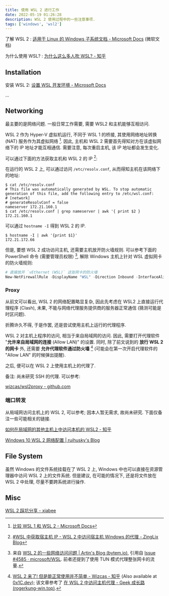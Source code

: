 ```yaml
---
title: 使用 WSL 2 进行工作
date: 2022-05-19 01:26:28
description: WSL 2 使用过程中的一些注意事项.
tags: ['windows', 'wsl2']
---
```


了解 WSL 2 : [适用于 Linux 的 Windows 子系统文档 - Microsoft Docs](https://docs.microsoft.com/zh-cn/windows/wsl/) (微软文档)

为什么使用 WSL? : [为什么这么多人吹 WSL? - 知乎](https://www.zhihu.com/question/393170756)

## Installation

安装 WSL 2: [设置 WSL 开发环境 - Microsoft Docs](https://docs.microsoft.com/zh-cn/windows/wsl/setup/environment)

...

## Networking

最主要的是网络问题. 一般日常工作需要, 需要 WSL2 和主机能够互相访问.

WSL 2 作为 Hyper-V 虚拟机运行, 不同于 WSL 1 的桥接, 其使用网络地址转换 (NAT) 服务作为其虚拟网络 [^compare-versions]. 因此, 主机和 WSL 2 需要首先得知对方在该虚拟网络下的 IP 地址才能互相通信. 需要注意, 每次重启主机, 该 IP 地址都会发生变化.


可以通过下面的方法获取主机和 WSL 2 的 IP [^get-ip]:

在运行的 WSL 2 上, 可以通过访问  `/etc/resolv.conf`, 从而得知主机在该网络下的地址:

```console
$ cat /etc/resolv.conf
# This file was automatically generated by WSL. To stop automatic generation of this file, add the following entry to /etc/wsl.conf:
# [network]
# generateResolvConf = false
nameserver 172.21.160.1
$ cat /etc/resolv.conf | grep nameserver | awk '{ print $2 }
172.21.160.1
```


可以通过 `hostname -I` 得到 WSL 2 的 IP.

```console
$ hostname -I | awk '{print $1}'
172.21.172.66 
```

但是, 要想 WSL 2 成功访问主机, 还需要主机放开防火墙规则. 可以参考下面的 PowerShell 命令 (需要管理员权限) [^disable-win-firewall], 解除 Windows 主机上针对 WSL 虚拟网卡的防火墙规则:

```powershell
# 直接放开 `vEthernet (WSL)` 这张网卡的防火墙
New-NetFirewallRule -DisplayName "WSL" -Direction Inbound -InterfaceAlias "vEthernet (WSL)" -Action Allow
```


### Proxy

从前文可以看出, WSL 2 的网络配置略显复杂, 因此先考虑在 WSL2 上直接运行代理程序 (Clash), 未果, 不能与网络代理服务提供商的服务器正常通信 (猜测可能是时区问题).

折腾许久不得, 于是作罢, 还是尝试使用主机上运行的代理程序.

WSL 2 对主机上程序的访问, 相当于来自局域网的访问. 因此, 需要打开代理软件 "**允许来自局域网的连接** (Allow LAN)" 的设置. 同时, 除了前文说到的 **放行 WSL 2 的网卡** 外, 还需要 **允许代理软件通过防火墙** [^pass-firewall] (可能会在第一次开启代理软件的 "Allow LAN" 的时候弹出提醒).

之后, 便可以在 WSL 2 上使用主机上的代理了.


备注: 尚未研究 SSH 的代理. 可以参考:

[wizcas/wsl2proxy - github.com](https://github.com/wizcas/wsl2proxy)

### 端口转发

从局域网访问主机上的 WSL 2, 可以参考; 因本人暂无需求, 故尚未研究. 下面仅备注一些可能相关的链接.

[如何在局域网的其他主机上中访问本机的 WSL2 - 知乎](https://zhuanlan.zhihu.com/p/425312804)

[Windows 10 WSL 2 网络配置 | ruihusky's Blog](https://ruihusky.github.io/ruihusky/posts/2020-12-11_wsl2-net-config/)


[^compare-versions]: [比较 WSL 1 和 WSL 2 - Microsoft Docs](https://docs.microsoft.com/zh-cn/windows/wsl/compare-versions)


[^get-ip]: [#WSL 中获取宿主机 IP - WSL 2 中访问宿主机 Windows 的代理 - ZingLix Blog](https://zinglix.xyz/2020/04/18/wsl2-proxy/#wsl-中获取宿主机-ip)


[^disable-win-firewall]: 来自 [WSL 2 的一些网络访问问题 | Artin's Blog (bytem.io)](https://bytem.io/posts/wsl2-network-tricks/), 引用自 [Issue #4585 · microsoft/WSL](https://github.com/microsoft/WSL/issues/4585). 前者还提到了使用 TUN 模式代理整张网卡的流量.


[^pass-firewall]: [WSL 2 来了! 但是能正常使用并不简单 - Wizcas - 知乎](https://zhuanlan.zhihu.com/p/144583887) (Also available at [0x1C.dev](https://0x1c.dev/blog/dev/make-wsl2-right/)); 该文章参考了 [在 WSL 2 中访问主机代理 - Geek 成长路 (rogerkung-win.top)](https://blog.rogerkung-win.top/posts/38819/).

## File System

虽然 Windows 的文件系统挂载在了 WSL 2 上, Windows 中也可以直接在资源管理器中访问 WSL 2 上的文件系统. 但是建议, 在可能的情况下, 还是将文件放在 WSL 2 中处理, 尽量不要跨系统进行操作.

## Misc

[WSL 2 踩坑分享 - xiabee](https://xiabee.cn/coding/wsl2/)

